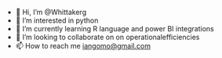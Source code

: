 - 👋 Hi, I’m @Whittakerg
- 👀 I’m interested in python
- 🌱 I’m currently learning R language and power BI integrations
- 💞️ I’m looking to collaborate on on operationalefficiencies
- 📫 How to reach me iangomo@gmail.com

<!---
Whittakerg/Whittakerg is a ✨ special ✨ repository because its `README.md` (this file) appears on your GitHub profile.
You can click the Preview link to take a look at your changes.
--->
